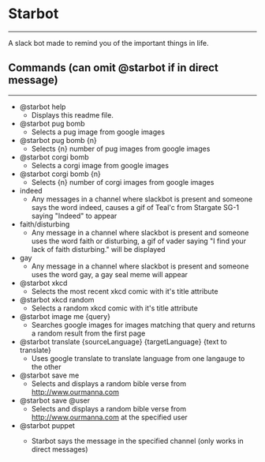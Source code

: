 # Starbot
----
A slack bot made to remind you of the important things in life. 

## Commands (can omit @starbot if in direct message)
----
 * @starbot help
    * Displays this readme file.
 * @starbot pug bomb
    * Selects a pug image from google images
 * @starbot pug bomb {n}
    * Selects {n} number of pug images from google images
 * @starbot corgi bomb
    * Selects a corgi image from google images
 * @starbot corgi bomb {n}
    * Selects {n} number of corgi images from google images
 * indeed
    * Any messages in a channel where slackbot is present and someone says the word indeed, causes a gif of Teal'c from Stargate SG-1 saying "Indeed" to appear
 * faith/disturbing
    * Any message in a channel where slackbot is present and someone uses the word faith or disturbing, a gif of vader saying "I find your lack of faith disturbing." will be displayed
 * gay
    * Any message in a channel where slackbot is present and someone uses the word gay, a gay seal meme will appear
 * @starbot xkcd
    * Selects the most recent xkcd comic with it's title attribute
 * @starbot xkcd random
    * Selects a random xkcd comic with it's title attribute
 * @starbot image me {query}
    * Searches google images for images matching that query and returns a random result from the first page
 * @starbot translate {sourceLanguage} {targetLanguage} {text to translate}
    * Uses google translate to translate language from one langauge to the other
 * @starbot save me
    * Selects and displays a random bible verse from http://www.ourmanna.com
 * @starbot save @user
    * Selects and displays a random bible verse from http://www.ourmanna.com at the specified user
 * @starbot puppet <channel> <msg>
    * Starbot says the message in the specified channel (only works in direct messages)